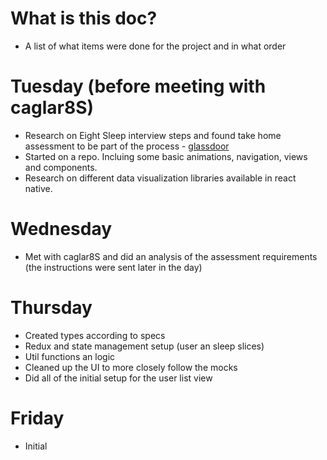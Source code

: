 # What is this doc?

- A list of what items were done for the project and in what order

# Tuesday (before meeting with caglar8S)

- Research on Eight Sleep interview steps and found take home assessment to be part of the process - [glassdoor](https://www.glassdoor.com/Interview/Eight-Sleep-Software-Engineer-Interview-Questions-EI_IE2131100.0,11_KO12,29.htm?filter.jobTitleFTS=Software+Engineer)
- Started on a repo. Incluing some basic animations, navigation, views and components.
- Research on different data visualization libraries available in react native.

# Wednesday

- Met with caglar8S and did an analysis of the assessment requirements (the instructions were sent later in the day)

# Thursday

- Created types according to specs
- Redux and state management setup (user an sleep slices)
- Util functions an logic
- Cleaned up the UI to more closely follow the mocks
- Did all of the initial setup for the user list view

# Friday

- Initial
